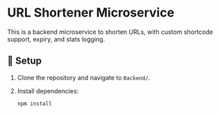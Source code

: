 # URL Shortener Microservice

This is a backend microservice to shorten URLs, with custom shortcode support, expiry, and stats logging.

## 🔧 Setup

1. Clone the repository and navigate to `Backend/`.
2. Install dependencies:

   ```bash
   npm install
